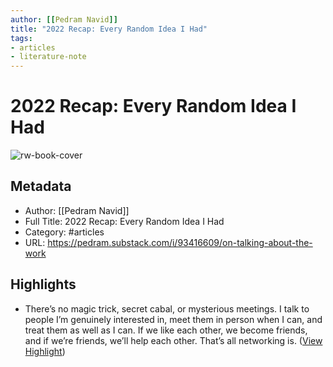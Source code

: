 ```yaml
---
author: [[Pedram Navid]]
title: "2022 Recap: Every Random Idea I Had"
tags: 
- articles
- literature-note
---
```

# 2022 Recap: Every Random Idea I Had

![rw-book-cover](https://substackcdn.com/image/fetch/w_1200,h_600,c_limit,f_jpg,q_auto:good,fl_progressive:steep/https%3A%2F%2Fbucketeer-e05bbc84-baa3-437e-9518-adb32be77984.s3.amazonaws.com%2Fpublic%2Fimages%2Ff0a7d450-26bb-4b07-b113-dfc6b964db1f_906x354.png)

## Metadata
- Author: [[Pedram Navid]]
- Full Title: 2022 Recap: Every Random Idea I Had
- Category: #articles
- URL: https://pedram.substack.com/i/93416609/on-talking-about-the-work

## Highlights
- There’s no magic trick, secret cabal, or mysterious meetings. I talk to people I’m genuinely interested in, meet them in person when I can, and treat them as well as I can. If we like each other, we become friends, and if we’re friends, we’ll help each other. That’s all networking is. ([View Highlight](https://read.readwise.io/read/01gqdmhn9bz558bwmg7gnjzawc))

